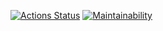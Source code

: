 [![Actions Status](https://github.com/atlp-rwanda/e-comm-team-amigos-fn/workflows/Test/badge.svg)](https://github.com/atlp-rwanda/e-comm-team-amigos-fn/actions) [![Maintainability](https://api.codeclimate.com/v1/badges/5a5cfc36bf84c2b9780d/maintainability)](https://codeclimate.com/github/atlp-rwanda/e-comm-team-amigos-fn/maintainability)